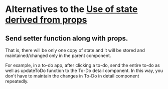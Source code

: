 # Alternatives to the **<u>Use of state derived from props</u>**

## **Send setter function along with props.**

That is, there will be only one copy of state and it will be stored and maintained/changed only in the parent component.

For example, in a to-do app, after clicking a to-do, send the entire to-do as well as updateToDo function to the To-Do detail component. In this way, you don't have to maintain the changes in To-Do in detail component repeatedly.